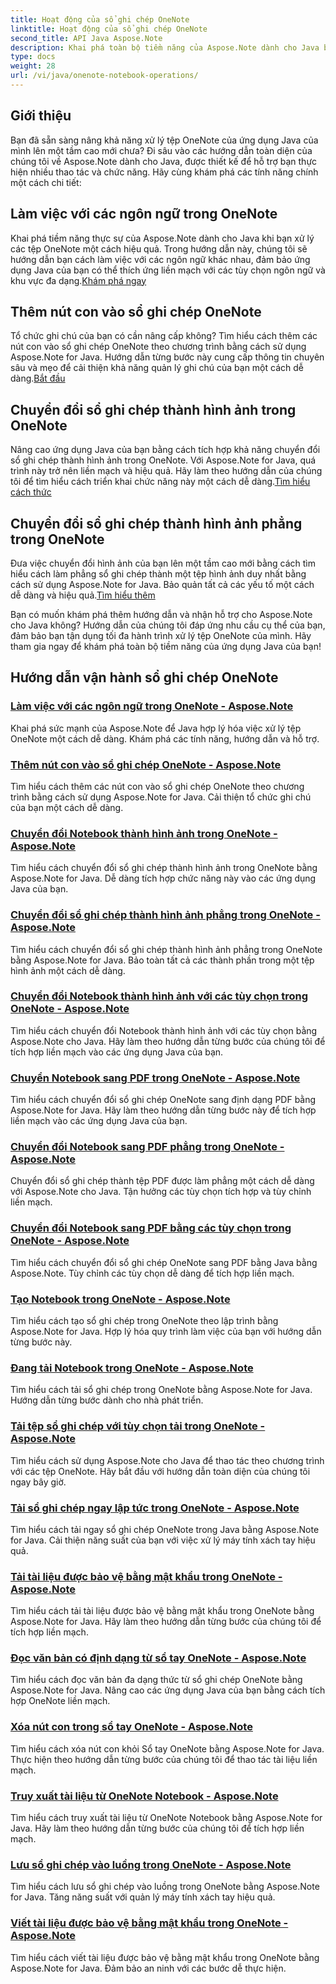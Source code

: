 ```yaml
---
title: Hoạt động của sổ ghi chép OneNote
linktitle: Hoạt động của sổ ghi chép OneNote
second_title: API Java Aspose.Note
description: Khai phá toàn bộ tiềm năng của Aspose.Note dành cho Java bằng Hướng dẫn vận hành sổ ghi chép OneNote của chúng tôi. Cung cấp hướng dẫn từng bước để nâng cao ứng dụng Java của bạn.
type: docs
weight: 28
url: /vi/java/onenote-notebook-operations/
---
```


## Giới thiệu

Bạn đã sẵn sàng nâng khả năng xử lý tệp OneNote của ứng dụng Java của mình lên một tầm cao mới chưa? Đi sâu vào các hướng dẫn toàn diện của chúng tôi về Aspose.Note dành cho Java, được thiết kế để hỗ trợ bạn thực hiện nhiều thao tác và chức năng. Hãy cùng khám phá các tính năng chính một cách chi tiết:

## Làm việc với các ngôn ngữ trong OneNote

 Khai phá tiềm năng thực sự của Aspose.Note dành cho Java khi bạn xử lý các tệp OneNote một cách hiệu quả. Trong hướng dẫn này, chúng tôi sẽ hướng dẫn bạn cách làm việc với các ngôn ngữ khác nhau, đảm bảo ứng dụng Java của bạn có thể thích ứng liền mạch với các tùy chọn ngôn ngữ và khu vực đa dạng.[Khám phá ngay](./working-with-locales/)

## Thêm nút con vào sổ ghi chép OneNote

Tổ chức ghi chú của bạn có cần nâng cấp không? Tìm hiểu cách thêm các nút con vào sổ ghi chép OneNote theo chương trình bằng cách sử dụng Aspose.Note for Java. Hướng dẫn từng bước này cung cấp thông tin chuyên sâu và mẹo để cải thiện khả năng quản lý ghi chú của bạn một cách dễ dàng.[Bắt đầu](./add-child-node/)

## Chuyển đổi sổ ghi chép thành hình ảnh trong OneNote

 Nâng cao ứng dụng Java của bạn bằng cách tích hợp khả năng chuyển đổi sổ ghi chép thành hình ảnh trong OneNote. Với Aspose.Note for Java, quá trình này trở nên liền mạch và hiệu quả. Hãy làm theo hướng dẫn của chúng tôi để tìm hiểu cách triển khai chức năng này một cách dễ dàng.[Tìm hiểu cách thức](./convert-notebook-to-image/)

## Chuyển đổi sổ ghi chép thành hình ảnh phẳng trong OneNote

 Đưa việc chuyển đổi hình ảnh của bạn lên một tầm cao mới bằng cách tìm hiểu cách làm phẳng sổ ghi chép thành một tệp hình ảnh duy nhất bằng cách sử dụng Aspose.Note for Java. Bảo quản tất cả các yếu tố một cách dễ dàng và hiệu quả.[Tìm hiểu thêm](./convert-notebook-to-flattened-image/)

Bạn có muốn khám phá thêm hướng dẫn và nhận hỗ trợ cho Aspose.Note cho Java không? Hướng dẫn của chúng tôi đáp ứng nhu cầu cụ thể của bạn, đảm bảo bạn tận dụng tối đa hành trình xử lý tệp OneNote của mình. Hãy tham gia ngay để khám phá toàn bộ tiềm năng của ứng dụng Java của bạn!
## Hướng dẫn vận hành sổ ghi chép OneNote
### [Làm việc với các ngôn ngữ trong OneNote - Aspose.Note](./working-with-locales/)
Khai phá sức mạnh của Aspose.Note để Java hợp lý hóa việc xử lý tệp OneNote một cách dễ dàng. Khám phá các tính năng, hướng dẫn và hỗ trợ.
### [Thêm nút con vào sổ ghi chép OneNote - Aspose.Note](./add-child-node/)
Tìm hiểu cách thêm các nút con vào sổ ghi chép OneNote theo chương trình bằng cách sử dụng Aspose.Note for Java. Cải thiện tổ chức ghi chú của bạn một cách dễ dàng.
### [Chuyển đổi Notebook thành hình ảnh trong OneNote - Aspose.Note](./convert-notebook-to-image/)
Tìm hiểu cách chuyển đổi sổ ghi chép thành hình ảnh trong OneNote bằng Aspose.Note for Java. Dễ dàng tích hợp chức năng này vào các ứng dụng Java của bạn.
### [Chuyển đổi sổ ghi chép thành hình ảnh phẳng trong OneNote - Aspose.Note](./convert-notebook-to-flattened-image/)
Tìm hiểu cách chuyển đổi sổ ghi chép thành hình ảnh phẳng trong OneNote bằng Aspose.Note for Java. Bảo toàn tất cả các thành phần trong một tệp hình ảnh một cách dễ dàng.
### [Chuyển đổi Notebook thành hình ảnh với các tùy chọn trong OneNote - Aspose.Note](./convert-notebook-to-image-with-options/)
Tìm hiểu cách chuyển đổi Notebook thành hình ảnh với các tùy chọn bằng Aspose.Note cho Java. Hãy làm theo hướng dẫn từng bước của chúng tôi để tích hợp liền mạch vào các ứng dụng Java của bạn.
### [Chuyển Notebook sang PDF trong OneNote - Aspose.Note](./convert-notebook-to-pdf/)
Tìm hiểu cách chuyển đổi sổ ghi chép OneNote sang định dạng PDF bằng Aspose.Note for Java. Hãy làm theo hướng dẫn từng bước này để tích hợp liền mạch vào các ứng dụng Java của bạn.
### [Chuyển đổi Notebook sang PDF phẳng trong OneNote - Aspose.Note](./convert-notebook-to-flattened-pdf/)
Chuyển đổi sổ ghi chép thành tệp PDF được làm phẳng một cách dễ dàng với Aspose.Note cho Java. Tận hưởng các tùy chọn tích hợp và tùy chỉnh liền mạch.
### [Chuyển đổi Notebook sang PDF bằng các tùy chọn trong OneNote - Aspose.Note](./convert-notebook-to-pdf-with-options/)
Tìm hiểu cách chuyển đổi sổ ghi chép OneNote sang PDF bằng Java bằng Aspose.Note. Tùy chỉnh các tùy chọn dễ dàng để tích hợp liền mạch.
### [Tạo Notebook trong OneNote - Aspose.Note](./create-notebook/)
Tìm hiểu cách tạo sổ ghi chép trong OneNote theo lập trình bằng Aspose.Note for Java. Hợp lý hóa quy trình làm việc của bạn với hướng dẫn từng bước này.
### [Đang tải Notebook trong OneNote - Aspose.Note](./loading-notebook/)
Tìm hiểu cách tải sổ ghi chép trong OneNote bằng Aspose.Note for Java. Hướng dẫn từng bước dành cho nhà phát triển.
### [Tải tệp sổ ghi chép với tùy chọn tải trong OneNote - Aspose.Note](./load-notebook-file-with-load-options/)
Tìm hiểu cách sử dụng Aspose.Note cho Java để thao tác theo chương trình với các tệp OneNote. Hãy bắt đầu với hướng dẫn toàn diện của chúng tôi ngay bây giờ.
### [Tải sổ ghi chép ngay lập tức trong OneNote - Aspose.Note](./load-notebook-instantly/)
Tìm hiểu cách tải ngay sổ ghi chép OneNote trong Java bằng Aspose.Note for Java. Cải thiện năng suất của bạn với việc xử lý máy tính xách tay hiệu quả.
### [Tải tài liệu được bảo vệ bằng mật khẩu trong OneNote - Aspose.Note](./load-password-protected-documents/)
Tìm hiểu cách tải tài liệu được bảo vệ bằng mật khẩu trong OneNote bằng Aspose.Note for Java. Hãy làm theo hướng dẫn từng bước của chúng tôi để tích hợp liền mạch.
### [Đọc văn bản có định dạng từ sổ tay OneNote - Aspose.Note](./read-rich-text/)
Tìm hiểu cách đọc văn bản đa dạng thức từ sổ ghi chép OneNote bằng Aspose.Note for Java. Nâng cao các ứng dụng Java của bạn bằng cách tích hợp OneNote liền mạch.
### [Xóa nút con trong sổ tay OneNote - Aspose.Note](./remove-child-node/)
Tìm hiểu cách xóa nút con khỏi Sổ tay OneNote bằng Aspose.Note for Java. Thực hiện theo hướng dẫn từng bước của chúng tôi để thao tác tài liệu liền mạch.
### [Truy xuất tài liệu từ OneNote Notebook - Aspose.Note](./retrieve-documents-from-onenote-notebook/)
Tìm hiểu cách truy xuất tài liệu từ OneNote Notebook bằng Aspose.Note for Java. Hãy làm theo hướng dẫn từng bước của chúng tôi để tích hợp liền mạch.
### [Lưu sổ ghi chép vào luồng trong OneNote - Aspose.Note](./save-notebook-to-stream/)
Tìm hiểu cách lưu sổ ghi chép vào luồng trong OneNote bằng Aspose.Note for Java. Tăng năng suất với quản lý máy tính xách tay hiệu quả.
### [Viết tài liệu được bảo vệ bằng mật khẩu trong OneNote - Aspose.Note](./write-password-protected-document/)
Tìm hiểu cách viết tài liệu được bảo vệ bằng mật khẩu trong OneNote bằng Aspose.Note for Java. Đảm bảo an ninh với các bước dễ thực hiện.